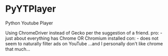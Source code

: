 # PyYTPlayer
Python Youtube Player

Using ChromeDriver instead of Gecko per the suggestion of a friend.
	pro:
	     - just about everything has Chrome OR Chromium installed
	con:
	     - does not seem to naturally filter ads on YouTube
	     ...and I personally don't like chrome that much...
